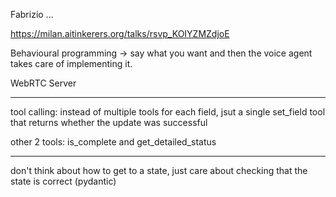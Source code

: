 Fabrizio ...

https://milan.aitinkerers.org/talks/rsvp_KOIYZMZdjoE

Behavioural programming -> say what you want and then the voice agent takes care of implementing it.

WebRTC Server

---

tool calling: instead of multiple tools for each field, jsut a single set_field tool that returns whether the update was successful

other 2 tools: is_complete and get_detailed_status

---

don't think about how to get to a state, just care about checking that the state is correct (pydantic)